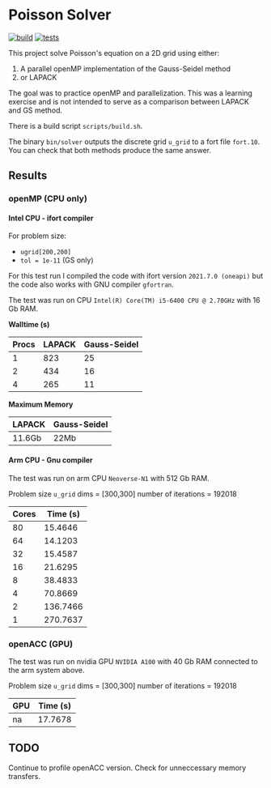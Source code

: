# Poisson Solver

[![build](https://github.com/TomMelt/openMP-Poisson/actions/workflows/build.yml/badge.svg)](https://github.com/TomMelt/openMP-Poisson/actions/workflows/build.yml)
[![tests](https://github.com/TomMelt/openMP-Poisson/actions/workflows/tests.yml/badge.svg)](https://github.com/TomMelt/openMP-Poisson/actions/workflows/tests.yml)

This project solve Poisson's equation on a 2D grid using either:
1. A parallel openMP implementation of the Gauss-Seidel method
2. or LAPACK

The goal was to practice openMP and parallelization. This was a learning exercise and is not intended to serve as a comparison
between LAPACK and GS method.

There is a build script `scripts/build.sh`.

The binary `bin/solver` outputs the discrete grid `u_grid` to a fort file `fort.10`. You can check that both methods produce the
same answer.

## Results

### openMP (CPU only)

#### Intel CPU - ifort compiler

For problem size:
* `ugrid[200,200]`
* `tol = 1e-11` (GS only)

For this test run I compiled the code with ifort version `2021.7.0 (oneapi)` but the code also works with GNU compiler
`gfortran`.

The test was run on CPU `Intel(R) Core(TM) i5-6400 CPU @ 2.70GHz` with 16 Gb RAM.

**Walltime (s)**

Procs | LAPACK | Gauss-Seidel
----- | ------ | ------------
1     | 823    | 25
2     | 434    | 16
4     | 265    | 11

**Maximum Memory**

LAPACK | Gauss-Seidel
------ | ------------
11.6Gb | 22Mb

#### Arm CPU - Gnu compiler

The test was run on arm CPU `Neoverse-N1` with 512 Gb RAM.

Problem size `u_grid` dims = [300,300]
number of iterations =       192018

Cores | Time (s)
------|---------
   80 |  15.4646
   64 |  14.1203
   32 |  15.4587
   16 |  21.6295
   8  |  38.4833
   4  |  70.8669
   2  | 136.7466
   1  | 270.7637

### openACC (GPU)

The test was run on nvidia GPU `NVIDIA A100` with 40 Gb RAM connected to the arm system above.

Problem size `u_grid` dims = [300,300]
number of iterations =       192018

GPU   | Time (s)
------|---------
 na   |  17.7678


## TODO

Continue to profile openACC version. Check for unneccessary memory transfers.
